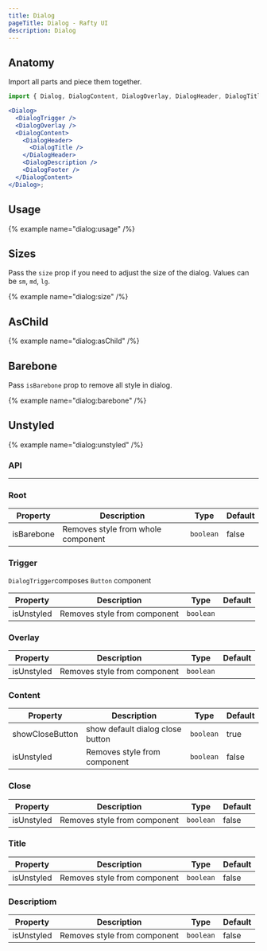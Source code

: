 ```yaml
---
title: Dialog
pageTitle: Dialog - Rafty UI
description: Dialog
---
```


## Anatomy

Import all parts and piece them together.

```jsx
import { Dialog, DialogContent, DialogOverlay, DialogHeader, DialogTitle, DialogTrigger, DialogDescription, DialogFooter } from "@rafty/ui";

<Dialog>
  <DialogTrigger />
  <DialogOverlay />
  <DialogContent>
    <DialogHeader>
      <DialogTitle />
    </DialogHeader>
    <DialogDescription />
    <DialogFooter />
  </DialogContent>
</Dialog>;
```

## Usage

{% example name="dialog:usage" /%}

## Sizes

Pass the `size` prop if you need to adjust the size of the dialog. Values can be `sm`, `md`, `lg`.

{% example name="dialog:size" /%}

## AsChild

{% example name="dialog:asChild" /%}

## Barebone

Pass `isBarebone` prop to remove all style in dialog.

{% example name="dialog:barebone" /%}

## Unstyled

{% example name="dialog:unstyled" /%}

### API

---

### Root

| Property   | Description                        | Type      | Default |
| ---------- | ---------------------------------- | --------- | ------- |
| isBarebone | Removes style from whole component | `boolean` | false   |

### Trigger

`DialogTrigger`composes `Button` component

| Property   | Description                  | Type      | Default |
| ---------- | ---------------------------- | --------- | ------- |
| isUnstyled | Removes style from component | `boolean` |         |

### Overlay

| Property   | Description                  | Type      | Default |
| ---------- | ---------------------------- | --------- | ------- |
| isUnstyled | Removes style from component | `boolean` |         |

### Content

| Property        | Description                      | Type      | Default |
| --------------- | -------------------------------- | --------- | ------- |
| showCloseButton | show default dialog close button | `boolean` | true    |
| isUnstyled      | Removes style from component     | `boolean` | false   |

### Close

| Property   | Description                  | Type      | Default |
| ---------- | ---------------------------- | --------- | ------- |
| isUnstyled | Removes style from component | `boolean` | false   |

### Title

| Property   | Description                  | Type      | Default |
| ---------- | ---------------------------- | --------- | ------- |
| isUnstyled | Removes style from component | `boolean` | false   |

### Descriptiom

| Property   | Description                  | Type      | Default |
| ---------- | ---------------------------- | --------- | ------- |
| isUnstyled | Removes style from component | `boolean` | false   |
